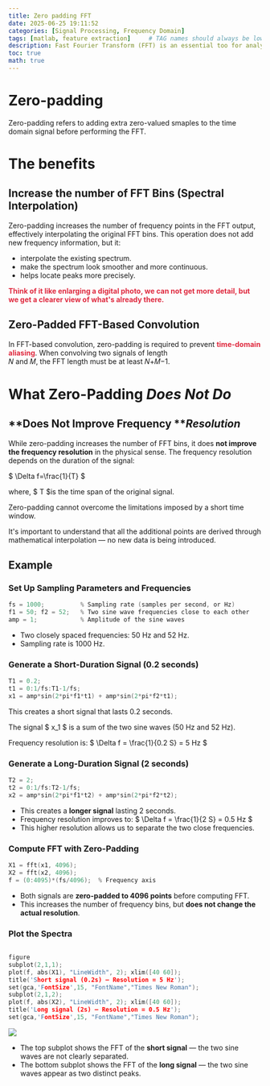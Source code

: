```yaml
---
title: Zero padding FFT  
date: 2025-06-25 19:11:52  
categories: [Signal Processing, Frequency Domain]  
tags: [matlab, feature extraction]     # TAG names should always be lowercase  
description: Fast Fourier Transform (FFT) is an essential too for analyzing a signal's frequency content. One common operation before applying FFT is zero-padding, appending zeros to the end of a signal to increase the total number of samples used in the transform.  
toc: true  
math: true
---
```

# Zero-padding
Zero-padding refers to adding extra zero-valued smaples to the time domain signal before performing the FFT.

# The benefits
## Increase the number of FFT Bins (Spectral Interpolation)
Zero-padding increases the number of frequency points in the FFT output, effectively interpolating the original FFT bins. This operation does not add new frequency information, but it:

+ interpolate the existing spectrum.
+ make the spectrum look smoother and more continuous.
+ helps locate peaks more precisely.

**<font style="color:#DF2A3F;">Think of it like enlarging a digital photo, we can not get more detail, but we get a clearer view of what's already there.</font>**

##  Zero-Padded FFT-Based Convolution
In FFT-based convolution, zero-padding is required to prevent **<font style="color:#DF2A3F;">time-domain aliasing</font>**. When convolving two signals of length   
𝑁 and 𝑀, the FFT length must be at least 𝑁+𝑀−1.

#  What Zero-Padding _Does Not Do_
##  **Does Not Improve Frequency **_**Resolution**_
 While zero-padding increases the number of FFT bins, it does **not improve the frequency resolution** in the physical sense. The frequency resolution depends on the duration of the signal:

$ \Delta f=\frac{1}{T} $

where, $ T $is the time span of the original signal.

Zero-padding cannot overcome the limitations imposed by a short time window.

It's important to understand that all the additional points are derived through mathematical interpolation — no new data is being introduced.  

## Example
### Set Up Sampling Parameters and Frequencies  
```c
fs = 1000;          % Sampling rate (samples per second, or Hz)
f1 = 50; f2 = 52;   % Two sine wave frequencies close to each other
amp = 1;            % Amplitude of the sine waves
```

+  Two closely spaced frequencies: 50 Hz and 52 Hz.  
+  Sampling rate is 1000 Hz.  

###  Generate a Short-Duration Signal (0.2 seconds)  
```c
T1 = 0.2;
t1 = 0:1/fs:T1-1/fs;
x1 = amp*sin(2*pi*f1*t1) + amp*sin(2*pi*f2*t1);
```

This creates a short signal that lasts 0.2 seconds.

The signal $ x_1 $ is a sum of the two sine waves (50 Hz and 52 Hz).

Frequency resolution is: $ \Delta f = \frac{1}{0.2 S} = 5 Hz $

###  Generate a Long-Duration Signal (2 seconds)  
```c
T2 = 2;
t2 = 0:1/fs:T2-1/fs;
x2 = amp*sin(2*pi*f1*t2) + amp*sin(2*pi*f2*t2);
```

+ This creates a **longer signal** lasting 2 seconds.
+ Frequency resolution improves to: $ \Delta f = \frac{1}{2 S} = 0.5 Hz $
+ This higher resolution allows us to separate the two close frequencies.

###  Compute FFT with Zero-Padding
```c
X1 = fft(x1, 4096);
X2 = fft(x2, 4096);
f = (0:4095)*(fs/4096);  % Frequency axis
```

+ Both signals are **zero-padded to 4096 points** before computing FFT.
+ This increases the number of frequency bins, but **does not change the actual resolution**.

###  Plot the Spectra  
```c

figure
subplot(2,1,1);
plot(f, abs(X1), "LineWidth", 2); xlim([40 60]);
title('Short signal (0.2s) — Resolution = 5 Hz');
set(gca,'FontSize',15, "FontName","Times New Roman");
subplot(2,1,2);
plot(f, abs(X2), "LineWidth", 2); xlim([40 60]);
title('Long signal (2s) — Resolution = 0.5 Hz');
set(gca,'FontSize',15, "FontName","Times New Roman");
```

![](https://cdn.nlark.com/yuque/0/2025/png/2348280/1750877812324-cf795e0b-812d-4484-8670-589bf247f543.png)

+ The top subplot shows the FFT of the **short signal** — the two sine waves are not clearly separated.
+ The bottom subplot shows the FFT of the **long signal** — the two sine waves appear as two distinct peaks.







